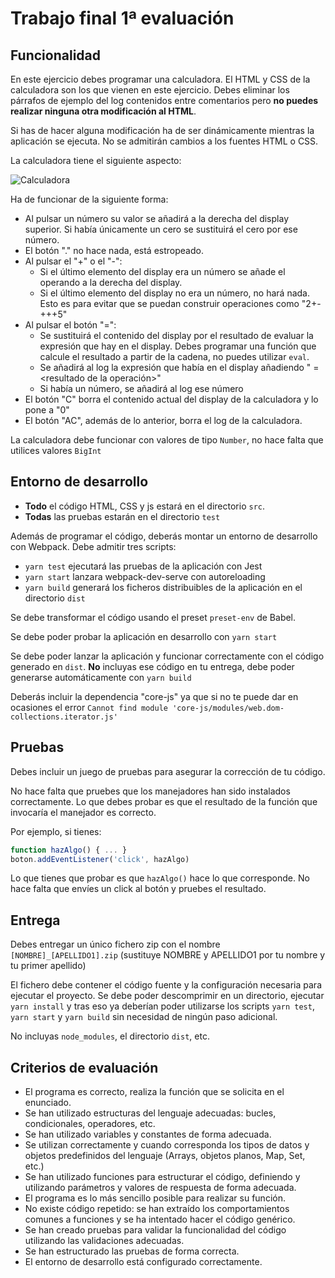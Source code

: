 # Trabajo final 1ª evaluación

## Funcionalidad

En este ejercicio debes programar una calculadora. El HTML y CSS de la calculadora
son los que vienen en este ejercicio. Debes eliminar los párrafos de ejemplo del log
contenidos entre comentarios pero **no puedes realizar ninguna otra modificación al HTML**.

Si has de hacer alguna modificación ha de ser dinámicamente mientras la aplicación se
ejecuta. No se admitirán cambios a los fuentes HTML o CSS.

La calculadora tiene el siguiente aspecto:

![Calculadora](calculadora.png)

Ha de funcionar de la siguiente forma:
- Al pulsar un número su valor se añadirá a la derecha del display
  superior. Si había únicamente un cero se sustituirá el cero por ese
  número.
- El botón "." no hace nada, está estropeado.
- Al pulsar el "+" o el "-":
  - Si el último elemento del display era un número se añade el operando a la
    derecha del display.
  - Si el último elemento del display no era un número, no hará nada. Esto
    es para evitar que se puedan construir operaciones como "2+-+++5"
- Al pulsar el botón "=":
    - Se sustituirá el contenido del display por el resultado de evaluar
      la expresión que hay en el display. Debes programar una función que calcule
      el resultado a partir de la cadena, no puedes utilizar `eval`.
    - Se añadirá al log la expresión que había en el display añadiendo " = <resultado de la operación>"
    - Si había un número, se añadirá al log ese número
- El botón "C" borra el contenido actual del display de la
  calculadora y lo pone a "0"
- El botón "AC", además de lo anterior, borra el log de la
  calculadora.

La calculadora debe funcionar con valores de tipo `Number`, no hace falta que utilices valores `BigInt`

## Entorno de desarrollo

- **Todo** el código HTML, CSS y js estará en el directorio `src`.
- **Todas** las pruebas estarán en el directorio `test`

Además de programar el código, deberás montar un entorno de desarrollo con Webpack.
Debe admitir tres scripts:
- `yarn test` ejecutará las pruebas de la aplicación con Jest
- `yarn start` lanzara webpack-dev-serve con autoreloading
- `yarn build` generará los ficheros distribuibles de la aplicación en el directorio `dist`

Se debe transformar el código usando el preset `preset-env` de Babel.

Se debe poder probar la aplicación en desarrollo con `yarn start`

Se debe poder lanzar la aplicación y funcionar correctamente con el código generado
en `dist`. **No** incluyas ese código en tu entrega, debe poder generarse automáticamente
con `yarn build`

Deberás incluir la dependencia "core-js" ya que si no te puede dar en ocasiones
el error `Cannot find module 'core-js/modules/web.dom-collections.iterator.js'`

## Pruebas

Debes incluir un juego de pruebas para asegurar la corrección de tu código.

No hace falta que pruebes que los manejadores han sido instalados correctamente.
Lo que debes probar es que el resultado de la función que invocaría el manejador es correcto.

  Por ejemplo, si tienes:
  ```js
  function hazAlgo() { ... }
  boton.addEventListener('click', hazAlgo)
  ```
Lo que tienes que probar es que `hazAlgo()` hace lo que corresponde. No hace falta
que envíes un click al botón y pruebes el resultado.

## Entrega

Debes entregar un único fichero zip con el nombre `[NOMBRE]_[APELLIDO1].zip`
(sustituye NOMBRE y APELLIDO1 por tu nombre y tu primer apellido)

El fichero debe
contener el código fuente y la configuración necesaria para ejecutar el proyecto.
Se debe poder descomprimir en un directorio, ejecutar `yarn install` y tras eso
ya deberían poder utilizarse los scripts `yarn test`, `yarn start` y `yarn build`
sin necesidad de ningún paso adicional.

No incluyas `node_modules`, el directorio `dist`, etc.

## Criterios de evaluación

- El programa es correcto, realiza la función que se solicita en el enunciado.
- Se han utilizado estructuras del lenguaje adecuadas: bucles, condicionales, operadores, etc.
- Se han utilizado variables y constantes de forma adecuada.
- Se utilizan correctamente y cuando corresponda los tipos de datos y objetos predefinidos del lenguaje (Arrays, objetos planos, Map, Set, etc.)
- Se han utilizado funciones para estructurar el código, definiendo y utilizando parámetros y valores de respuesta de forma adecuada.
- El programa es lo más sencillo posible para realizar su función.
- No existe código repetido: se han extraído los comportamientos comunes a funciones y se ha intentado hacer el código genérico.
- Se han creado pruebas para validar la funcionalidad del código utilizando las validaciones adecuadas.
- Se han estructurado las pruebas de forma correcta.
- El entorno de desarrollo está configurado correctamente.
